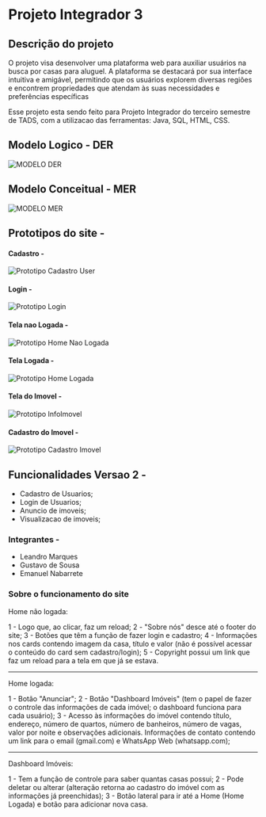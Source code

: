 # Projeto Integrador 3



## Descrição do projeto 
O projeto visa desenvolver uma plataforma web para auxiliar usuários na busca por casas para aluguel. 
A plataforma se destacará por sua interface intuitiva e amigável, permitindo que os usuários
explorem diversas regiões e encontrem propriedades que atendam às suas necessidades e preferências específicas

Esse projeto esta sendo feito para Projeto Integrador do terceiro semestre de TADS, com a utilizacao das ferramentas: Java, SQL, HTML, CSS.


## Modelo Logico - DER

![MODELO DER](https://github.com/Emanuelnabarrete/aluguel-de-imoveis/assets/157494127/54c51cb2-2ed1-4d69-8193-91ec81d6c06a)



## Modelo Conceitual - MER

![MODELO MER](https://github.com/Emanuelnabarrete/aluguel-de-imoveis/assets/157494127/466abd63-2bc4-47cf-863c-3993b6380bc3)



## Prototipos do site - 

#### Cadastro - 

![Prototipo Cadastro User](https://github.com/Emanuelnabarrete/aluguel-de-imoveis/assets/157494127/0f0eeefc-5237-4434-91c6-0a1016b7f1c9)


#### Login - 

![Prototipo Login](https://github.com/Emanuelnabarrete/aluguel-de-imoveis/assets/157494127/2fb37159-ec00-4b48-858a-0c617f44b9d8)


#### Tela nao Logada - 

![Prototipo Home Nao Logada](https://github.com/Emanuelnabarrete/aluguel-de-imoveis/assets/157494127/b7bdc62b-b915-439d-8817-06a1189775d4)


#### Tela Logada - 

![Prototipo Home Logada](https://github.com/Emanuelnabarrete/aluguel-de-imoveis/assets/157494127/3f25fa73-3dd6-4a21-8929-fd691cbcf53d)


#### Tela do Imovel - 

![Prototipo InfoImovel](https://github.com/Emanuelnabarrete/aluguel-de-imoveis/assets/157494127/081a42e1-497d-4531-8581-3f4940dabfdd)


#### Cadastro do Imovel - 

![Prototipo Cadastro Imovel](https://github.com/Emanuelnabarrete/aluguel-de-imoveis/assets/157494127/ff341216-afe7-466b-b479-f89c9007f44a)


















## Funcionalidades Versao 2 -

- Cadastro de Usuarios;
- Login de Usuarios;
- Anuncio de imoveis;
- Visualizacao de imoveis;

### Integrantes -
- Leandro Marques
- Gustavo de Sousa
- Emanuel Nabarrete

### Sobre o funcionamento do site

Home não logada:

1 - Logo que, ao clicar, faz um reload;
2 - "Sobre nós" desce até o footer do site;
3 - Botões que têm a função de fazer login e cadastro;
4 - Informações nos cards contendo imagem da casa, título e valor (não é possível acessar o conteúdo do card sem cadastro/login);
5 - Copyright possui um link que faz um reload para a tela em que já se estava.

------------------------------------------------------------------------------------------------------

Home logada:

1 - Botão "Anunciar";
2 - Botão "Dashboard Imóveis" (tem o papel de fazer o controle das informações de cada imóvel; o dashboard funciona para cada usuário);
3 - Acesso às informações do imóvel contendo título, endereço, número de quartos, número de banheiros, número de vagas, valor por noite e observações adicionais. Informações de contato contendo um link para o email (gmail.com) e WhatsApp Web (whatsapp.com);

------------------------------------------------------------------------------------------------------
Dashboard Imóveis:

1 - Tem a função de controle para saber quantas casas possui;
2 - Pode deletar ou alterar (alteração retorna ao cadastro do imóvel com as informações já preenchidas);
3 - Botão lateral para ir até a Home (Home Logada) e botão para adicionar nova casa.





